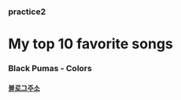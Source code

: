 ### practice2

# My top 10 favorite songs
### Black Pumas - Colors 
#### [블로그주소](https://www.youtube.com/watch?v=0G383538qzQ&list=RDU2JMCxOmjRk&index=3)
